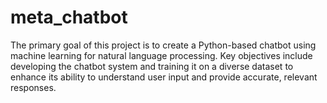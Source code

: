 # meta_chatbot
The primary goal of this project is to create a Python-based chatbot using machine learning for natural language processing. Key objectives include developing the chatbot system and training it on a diverse dataset to enhance its ability to understand user input and provide accurate, relevant responses.
